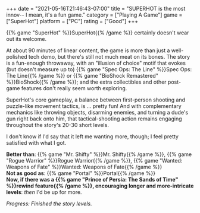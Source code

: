 +++
date = "2021-05-16T21:46:43-07:00"
title = "SUPERHOT is the most innov-- I mean, it's a fun game."
category = ["Playing A Game"]
game = ["SuperHot"]
platform = ["PC"]
rating = ["Good"]
+++

{{% game "SuperHot" %}}SuperHot{{% /game %}} certainly doesn't wear out its welcome.

At about 90 minutes of linear content, the game is more than just a well-polished tech demo, but there's still not much meat on its bones.  The story is a fun-enough throwaway, with an "illusion of choice" motif that evokes (but doesn't measure up to) {{% game "Spec Ops: The Line" %}}Spec Ops: The Line{{% /game %}} or {{% game "BioShock Remastered" %}}BioShock{{% /game %}}; and the extra collectibles and other post-game features don't really seem worth exploring.

SuperHot's core gameplay, a balance between first-person shooting and puzzle-like movement tactics, is ... pretty fun!  And with complementary mechanics like throwing objects, disarming enemies, and turning a dude's gun right back onto him, that tactical-shooting action remains engaging throughout the story's 20-30 short levels.

I don't know if I'd say that it left me wanting more, though; I feel pretty satisfied with what I got.

<b>Better than</b>: {{% game "Mr. Shifty" %}}Mr. Shifty{{% /game %}}, {{% game "Rogue Warrior" %}}Rogue Warrior{{% /game %}}, {{% game "Wanted: Weapons of Fate" %}}Wanted: Weapons of Fate{{% /game %}}  
<b>Not as good as</b>: {{% game "Portal" %}}Portal{{% /game %}}  
<b>Now, if there was a {{% game "Prince of Persia: The Sands of Time" %}}rewind feature{{% /game %}}, encouraging longer and more-intricate levels</b>: <i>then</i> I'd be up for more.

<i>Progress: Finished the story levels.</i>
